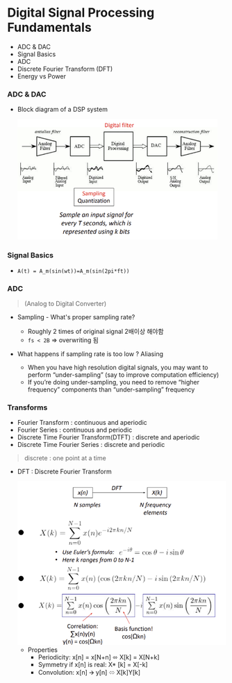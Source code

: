 # Digital Signal Processing Fundamentals

* ADC & DAC
* Signal Basics
* ADC
* Discrete Fourier Transform (DFT)
* Energy vs Power



### ADC & DAC

* Block diagram of a DSP system

  <img src="md-images/image-20220405091022740.png" alt="image-20220405091022740" style="zoom:67%;" />



### Signal Basics

* `A(t) = A_m(sin(wt))=A_m(sin(2pi*ft))`



### ADC 

> (Analog to Digital Converter)

* Sampling - What's proper sampling rate?
  * Roughly 2 times of original signal 2배이상 해야함
  * `fs < 2B` => overwriting 됨

* What happens if sampling rate is too low ? Aliasing
  * When you have high resolution digital signals, you may want to perform “under-sampling” (say to improve computation efficiency) 
  * If you’re doing under-sampling, you need to remove “higher frequency” components than “under-sampling” frequency 



### Transforms

* Fourier Transform : continuous and aperiodic
* Fourier Series : continuous and periodic
* Discrete Time Fourier Transform(DTFT) : discrete and aperiodic
* Discrete Time Fourier Series : discrete and periodic

> discrete : one point at a time



* DFT : Discrete Fourier Transform

  <img src="md-images/image-20220405092043894.png" alt="image-20220405092043894" style="zoom:67%;" />

  * Properties
    * Periodicity: x[n] = x[N+n] ⬄ X[k] = X[N+k]
    * Symmetry if x[n] is real: X* [k] = X[-k]
    * Convolution: x[n] 🡪 y[n] ⬄ X[k]Y[k]













